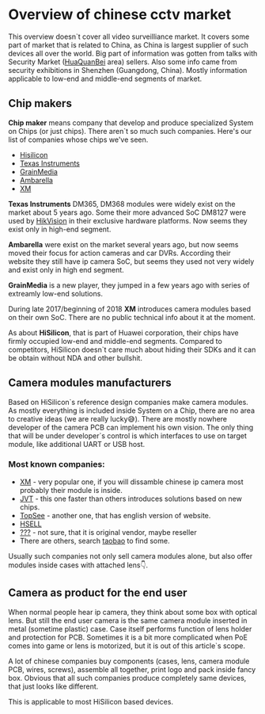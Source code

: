 # Overview of chinese cctv market

This overview doesn`t cover all video surveilliance market. It covers some part of market that is related to China, 
as China is largest supplier of such devices all over the world.
Big part of information was gotten from talks with Security Market ([HuaQuanBei](https://en.wikipedia.org/wiki/Huaqiangbei) area) sellers. 
Also some info came from security exhibitions in Shenzhen (Guangdong, China). 
Mostly information applicable to low-end and middle-end segments of market.

## Chip makers

**Chip maker** means company that develop and produce specialized System on Chips (or just chips). 
There aren`t so much such companies. Here's our list of companies whose chips we've seen.

- [Hisilicon](http://www.hisilicon.com/)
- [Texas Instruments](http://www.ti.com/) 
- [GrainMedia](http://www.grain-media.com/)
- [Ambarella](https://www.ambarella.com/)
- [XM](http://www.xiongmaitech.com/)

**Texas Instruments** DM365, DM368 modules were widely exist on the market about 5 years ago. 
Some their more advanced SoC DM8127 were used by [HikVision](https://www.hikvision.com/) in their exclusive hardware platforms.
Now seems they exist only in high-end segment.

**Ambarella** were exist on the market several years ago, but now seems moved their focus for action cameras and car DVRs. 
According their website they still have ip camera SoC, but seems they used not very widely and exist only in high end segment.

**GrainMedia** is a new player, they jumped in a few years ago with series of extreamly low-end solutions.

During late 2017/beginning of 2018 **XM** introduces camera modules based on their own SoC. There are no public technical info about it at the moment.

As about **HiSilicon**, that is part of Huawei corporation, their chips have firmly occupied low-end and middle-end segments. 
Сompared to competitors, HiSilicon doesn`t care much about hiding their SDKs and it can be obtain without NDA and other bullshit.  

## Camera modules manufacturers

Based on HiSilicon\`s reference design companies make camera modules. As mostly everything is included inside System on a Chip, there are no
area to creative ideas (we are really lucky:sweat_smile:). There are mostly nowhere developer of the camera PCB can implement his own
vision. The only thing that will be under developer\`s control is which interfaces to use on target module, like additional UART or 
USB host.

### Most known companies: 

- [XM](http://www.xiongmaitech.com/) - very popular one, if you will dissamble chinese ip camera most probably their module is inside.
- [JVT](http://www.jvt.cc/) - this one faster than others introduces solutions based on new chips.
- [TopSee](http://www.tpsee.com/) - another one, that has english version of website.
- [HSELL](https://hsell.com/)
- [???](http://www.cctvcameramodule.com/) - not sure, that it is original vendor, maybe reseller
- There are others, search [taobao](https://taobao.com) to find some.

Usually such companies not only sell camera modules alone, but also offer modules inside cases with attached lens:point_down:.

## Camera as product for the end user

When normal people hear ip camera, they think about some box with optical lens. 
But still the end user camera is the same camera module inserted in metal (sometime plastic) case. 
Case itself performs function of lens holder and protection for PCB. 
Sometimes it is a bit more complicated when PoE comes into game or lens is motorized, but it is out of this article`s scope.

A lot of chinese companies buy components (cases, lens, camera module PCB, wires, screws), assemble all together, print logo and pack inside fancy box. 
Obvious that all such companies produce completely same devices, that just looks like different.

This is applicable to most HiSilicon based devices.
